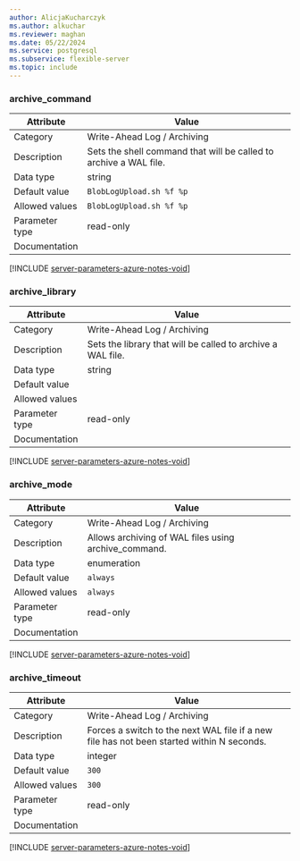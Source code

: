```yaml
---
author: AlicjaKucharczyk
ms.author: alkuchar
ms.reviewer: maghan
ms.date: 05/22/2024
ms.service: postgresql
ms.subservice: flexible-server
ms.topic: include
---
```

### archive_command

| Attribute      | Value                                                      |
|----------------|------------------------------------------------------------|
| Category       | Write-Ahead Log / Archiving |
| Description    | Sets the shell command that will be called to archive a WAL file.                         |
| Data type      | string      |
| Default value  | `BlobLogUpload.sh %f %p` |
| Allowed values | `BlobLogUpload.sh %f %p` |
| Parameter type | read-only      |
| Documentation  |               |


[!INCLUDE [server-parameters-azure-notes-void](./server-parameters-azure-notes-void.md)]



### archive_library

| Attribute      | Value                                                      |
|----------------|------------------------------------------------------------|
| Category       | Write-Ahead Log / Archiving |
| Description    | Sets the library that will be called to archive a WAL file.                               |
| Data type      | string      |
| Default value  |                          |
| Allowed values |                          |
| Parameter type | read-only      |
| Documentation  |               |


[!INCLUDE [server-parameters-azure-notes-void](./server-parameters-azure-notes-void.md)]



### archive_mode

| Attribute      | Value                                                      |
|----------------|------------------------------------------------------------|
| Category       | Write-Ahead Log / Archiving |
| Description    | Allows archiving of WAL files using archive_command.                                      |
| Data type      | enumeration |
| Default value  | `always`                 |
| Allowed values | `always`                 |
| Parameter type | read-only      |
| Documentation  |               |


[!INCLUDE [server-parameters-azure-notes-void](./server-parameters-azure-notes-void.md)]



### archive_timeout

| Attribute      | Value                                                      |
|----------------|------------------------------------------------------------|
| Category       | Write-Ahead Log / Archiving |
| Description    | Forces a switch to the next WAL file if a new file has not been started within N seconds. |
| Data type      | integer     |
| Default value  | `300`                    |
| Allowed values | `300`                    |
| Parameter type | read-only      |
| Documentation  |               |


[!INCLUDE [server-parameters-azure-notes-void](./server-parameters-azure-notes-void.md)]



